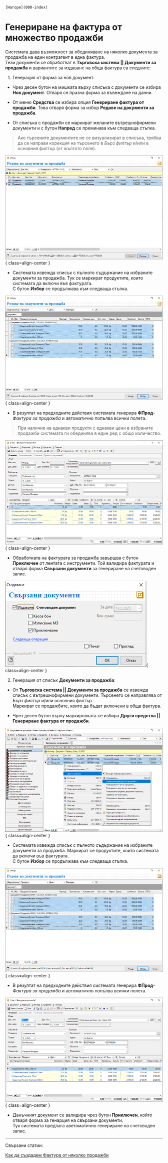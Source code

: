 ```{only} html
[Нагоре](000-index)
```

# Генериране на фактура от множество продажби

Системата дава възможност за обединяване на няколко документа за продажба на един контрагент в една фактура.  
Тези документи се обработват в **Търговска система || Документи за продажба** и вариантите за издаване на обща фактура са следните:  

1) Генерация от форма за нов документ:  

-  Чрез десен бутон на мишката върху списъка с документи се избира **Нов документ**. Отваря се празна форма за въвеждане на данни.  

- От меню **Средства** се избира опция **Генериране фактура от продажби**. Това отваря форма за избор **Редове на документи за продажба**.  

- От списъка с продажби се маркират желаните вътрешнофирмени документи и с бутон **Напред** се преминава към следваща стъпка.  

> Ако търсените документите не се визуализират в списъка, трябва да се направи корекция на търсенето в *Бърз филтър* и/или в основния филтър (от жълтото поле).  

![](905-invoice-multiple-sales1.png){ class=align-center }

- Системата извежда списък с пълното съдържание на избраните документи за продажба. Тук се маркират продуктите, които системата да включи във фактурата.  
С бутон **Избор** се продължава към следваща стъпка.

![](905-invoice-multiple-sales2.png){ class=align-center }

- В резултат на предходните действия системата генерира **ФПрод**-*Фактура за продажба* и автоматично попълва всички полета.  

> При наличие на еднакви продукти с еднакви цени в избраните продажби системата ги обединява в един ред с общо количество.  

![](905-invoice-multiple-sales3.png){ class=align-center }

- Обработката на фактурата за продажба завършва с бутон **Приключен** от лентата с инструменти. Той валидира фактурата и отваря форма **Свързани документи** за генериране на счетоводен запис.  

![](905-invoice-multiple-sales4.png){ class=align-center }


2) Генерация от списък **Документи за продажба**:  

- От **Търговска система || Документи за продажба** се извежда списък с вътрешнофирмени документи. Търсенето се направлява от *Бърз филтър* и/или основния филтър.  
Маркират се продажбите, които да бъдат включени в обща фактура.  

- Чрез десен бутон върху маркировката се избира **Други средства || Генериране фактура от продажби**.  

![](905-invoice-multiple-sales5.png){ class=align-center }

- Системата извежда списък с пълното съдържание на избраните документи за продажба. Маркират се продуктите, които системата да включи във фактурата.  
С бутон **Избор** се продължава към следваща стъпка.

![](905-invoice-multiple-sales6.png){ class=align-center }

- В резултат на предходните действия системата генерира **ФПрод**-*Фактура за продажба* и автоматично попълва всички полета.  

![](905-invoice-multiple-sales7.png){ class=align-center }

- Данъчният документ се валидира чрез бутон **Приключен**, който отваря форма за генарция на свързани документи.  
Тук системата предлага аветоматично генериране на счетоводен запис.  
___  
Свързани статии:  

[Как да създадем Фактура от няколко продажби](https://www.unicontsoft.com/cms/node/29)  